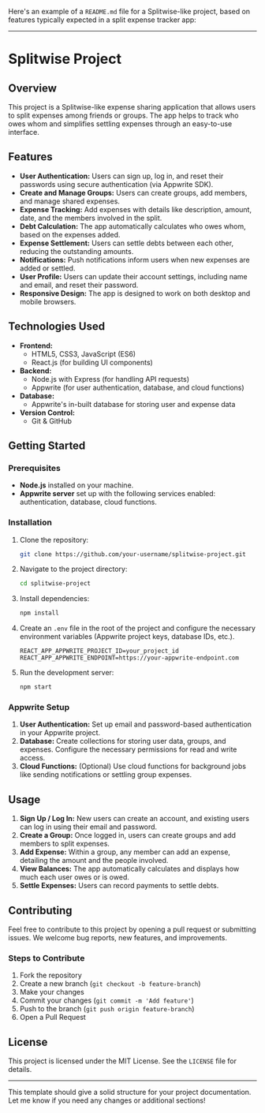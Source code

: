 Here's an example of a `README.md` file for a Splitwise-like project, based on features typically expected in a split expense tracker app:

---

# Splitwise Project

## Overview

This project is a Splitwise-like expense sharing application that allows users to split expenses among friends or groups. The app helps to track who owes whom and simplifies settling expenses through an easy-to-use interface.

## Features

- **User Authentication:** Users can sign up, log in, and reset their passwords using secure authentication (via Appwrite SDK).
- **Create and Manage Groups:** Users can create groups, add members, and manage shared expenses.
- **Expense Tracking:** Add expenses with details like description, amount, date, and the members involved in the split.
- **Debt Calculation:** The app automatically calculates who owes whom, based on the expenses added.
- **Expense Settlement:** Users can settle debts between each other, reducing the outstanding amounts.
- **Notifications:** Push notifications inform users when new expenses are added or settled.
- **User Profile:** Users can update their account settings, including name and email, and reset their password.
- **Responsive Design:** The app is designed to work on both desktop and mobile browsers.

## Technologies Used

- **Frontend:** 
  - HTML5, CSS3, JavaScript (ES6)
  - React.js (for building UI components)
- **Backend:**
  - Node.js with Express (for handling API requests)
  - Appwrite (for user authentication, database, and cloud functions)
- **Database:** 
  - Appwrite's in-built database for storing user and expense data
- **Version Control:** 
  - Git & GitHub

## Getting Started

### Prerequisites

- **Node.js** installed on your machine.
- **Appwrite server** set up with the following services enabled: authentication, database, cloud functions.

### Installation

1. Clone the repository:

   ```bash
   git clone https://github.com/your-username/splitwise-project.git
   ```

2. Navigate to the project directory:

   ```bash
   cd splitwise-project
   ```

3. Install dependencies:

   ```bash
   npm install
   ```

4. Create an `.env` file in the root of the project and configure the necessary environment variables (Appwrite project keys, database IDs, etc.).

   ```
   REACT_APP_APPWRITE_PROJECT_ID=your_project_id
   REACT_APP_APPWRITE_ENDPOINT=https://your-appwrite-endpoint.com
   ```

5. Run the development server:

   ```bash
   npm start
   ```

### Appwrite Setup

1. **User Authentication:** Set up email and password-based authentication in your Appwrite project.
2. **Database:** Create collections for storing user data, groups, and expenses. Configure the necessary permissions for read and write access.
3. **Cloud Functions:** (Optional) Use cloud functions for background jobs like sending notifications or settling group expenses.

## Usage

1. **Sign Up / Log In:** New users can create an account, and existing users can log in using their email and password.
2. **Create a Group:** Once logged in, users can create groups and add members to split expenses.
3. **Add Expense:** Within a group, any member can add an expense, detailing the amount and the people involved.
4. **View Balances:** The app automatically calculates and displays how much each user owes or is owed.
5. **Settle Expenses:** Users can record payments to settle debts.

## Contributing

Feel free to contribute to this project by opening a pull request or submitting issues. We welcome bug reports, new features, and improvements.

### Steps to Contribute

1. Fork the repository
2. Create a new branch (`git checkout -b feature-branch`)
3. Make your changes
4. Commit your changes (`git commit -m 'Add feature'`)
5. Push to the branch (`git push origin feature-branch`)
6. Open a Pull Request

## License

This project is licensed under the MIT License. See the `LICENSE` file for details.

---

This template should give a solid structure for your project documentation. Let me know if you need any changes or additional sections!
